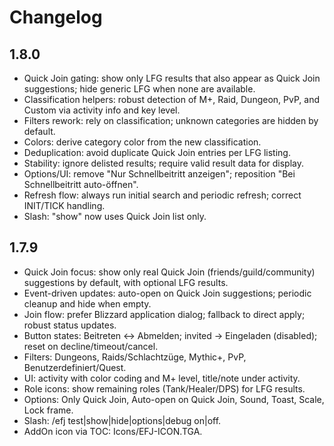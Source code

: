 # Changelog

## 1.8.0
- Quick Join gating: show only LFG results that also appear as Quick Join suggestions; hide generic LFG when none are available.
- Classification helpers: robust detection of M+, Raid, Dungeon, PvP, and Custom via activity info and key level.
- Filters rework: rely on classification; unknown categories are hidden by default.
- Colors: derive category color from the new classification.
- Deduplication: avoid duplicate Quick Join entries per LFG listing.
- Stability: ignore delisted results; require valid result data for display.
- Options/UI: remove "Nur Schnellbeitritt anzeigen"; reposition "Bei Schnellbeitritt auto-öffnen".
- Refresh flow: always run initial search and periodic refresh; correct INIT/TICK handling.
- Slash: "show" now uses Quick Join list only.

## 1.7.9
- Quick Join focus: show only real Quick Join (friends/guild/community) suggestions by default, with optional LFG results.
- Event-driven updates: auto-open on Quick Join suggestions; periodic cleanup and hide when empty.
- Join flow: prefer Blizzard application dialog; fallback to direct apply; robust status updates.
- Button states: Beitreten ↔ Abmelden; invited → Eingeladen (disabled); reset on decline/timeout/cancel.
- Filters: Dungeons, Raids/Schlachtzüge, Mythic+, PvP, Benutzerdefiniert/Quest.
- UI: activity with color coding and M+ level, title/note under activity.
- Role icons: show remaining roles (Tank/Healer/DPS) for LFG results.
- Options: Only Quick Join, Auto-open on Quick Join, Sound, Toast, Scale, Lock frame.
- Slash: /efj test|show|hide|options|debug on|off.
- AddOn icon via TOC: Icons/EFJ-ICON.TGA.
